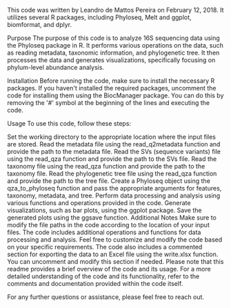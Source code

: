 This code was written by Leandro de Mattos Pereira on February 12, 2018. It utilizes several R packages, including Phyloseq, Melt and ggplot, biomformat, and dplyr.

Purpose
The purpose of this code is to analyze 16S sequencing data using the Phyloseq package in R. It performs various operations on the data, such as reading metadata, taxonomic information, and phylogenetic tree. It then processes the data and generates visualizations, specifically focusing on phylum-level abundance analysis.

Installation
Before running the code, make sure to install the necessary R packages. If you haven't installed the required packages, uncomment the code for installing them using the BiocManager package. You can do this by removing the '#' symbol at the beginning of the lines and executing the code.

Usage
To use this code, follow these steps:

Set the working directory to the appropriate location where the input files are stored.
Read the metadata file using the read_q2metadata function and provide the path to the metadata file.
Read the SVs (sequence variants) file using the read_qza function and provide the path to the SVs file.
Read the taxonomy file using the read_qza function and provide the path to the taxonomy file.
Read the phylogenetic tree file using the read_qza function and provide the path to the tree file.
Create a Phyloseq object using the qza_to_phyloseq function and pass the appropriate arguments for features, taxonomy, metadata, and tree.
Perform data processing and analysis using various functions and operations provided in the code.
Generate visualizations, such as bar plots, using the ggplot package.
Save the generated plots using the ggsave function.
Additional Notes
Make sure to modify the file paths in the code according to the location of your input files.
The code includes additional operations and functions for data processing and analysis. Feel free to customize and modify the code based on your specific requirements.
The code also includes a commented section for exporting the data to an Excel file using the write.xlsx function. You can uncomment and modify this section if needed.
Please note that this readme provides a brief overview of the code and its usage. For a more detailed understanding of the code and its functionality, refer to the comments and documentation provided within the code itself.

For any further questions or assistance, please feel free to reach out.
